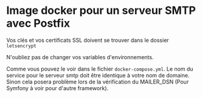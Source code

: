 # Image docker pour un serveur SMTP avec Postfix

Vos clés et vos certificats SSL doivent se trouver dans le dossier `letsencrypt`

N'oubliez pas de changer vos variables d'environnements.

Comme vous pouvez le voir dans le fichier `docker-compose.yml`.
Le nom du service pour le serveur smtp doit être identique à votre nom de domaine.
Sinon cela posera problème lors de la vérification du MAILER_DSN (Pour Symfony à voir pour d'autre framework).